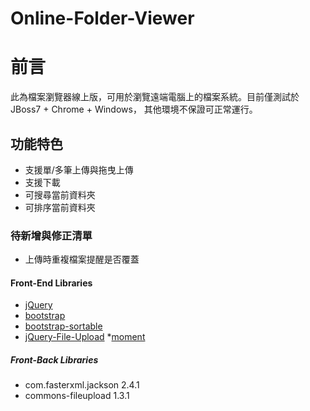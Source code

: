 Online-Folder-Viewer
====================
# 前言
此為檔案瀏覽器線上版，可用於瀏覽遠端電腦上的檔案系統。目前僅測試於JBoss7 + Chrome + Windows， 其他環境不保證可正常運行。

## 功能特色
* 支援單/多筆上傳與拖曳上傳
* 支援下載
* 可搜尋當前資料夾
* 可排序當前資料夾

### 待新增與修正清單
* 上傳時重複檔案提醒是否覆蓋

#### Front-End Libraries
* [jQuery](https://github.com/jquery/jquery)
* [bootstrap](https://github.com/twbs/bootstrap)
* [bootstrap-sortable](https://github.com/drvic10k/bootstrap-sortable)
* [jQuery-File-Upload](https://github.com/blueimp/jQuery-File-Upload/tree/master/js)
*[moment](https://github.com/moment/moment)
 
##### Front-Back Libraries
* com.fasterxml.jackson 2.4.1
* commons-fileupload 1.3.1
